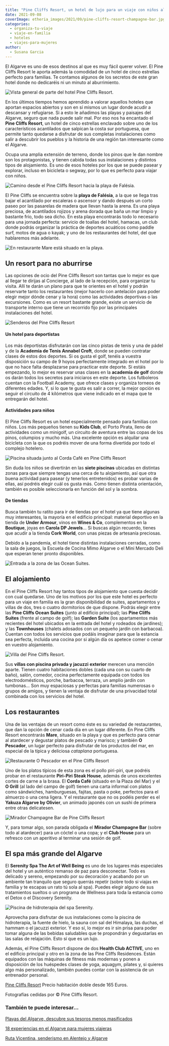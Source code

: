 ```yaml
---
title: "Pine Cliffs Resort, un hotel de lujo para un viaje con niños al Algarve"
date: 2021-09-08
coverImage: etheria_images/2021/09/pine-cliffs-resort-champagne-bar.jpg
categories: 
  - organiza-tu-viaje
  - viaje-en-familia
  - hoteles
  - viajes-para-mujeres
author: 
  - Susana Garcia
---
```


El Algarve es uno de esos destinos al que es muy fácil querer volver. El Pine Cliffs Resort le aporta además la comodidad de un hotel de cinco estrellas perfecto para familias. Te contamos algunos de los secretos de este gran hotel donde no dedicaréis ni un minuto al aburrimiento.

![Vista general de parte del hotel Pine Cliffs Resort.](etheria_images/2021/09/Pine-cliffs-general.jpg "Vista general de parte del hotel Pine Cliffs Resort.")

En los últimos tiempos hemos aprendido a valorar aquellos hoteles que aportan espacios 
abiertos y son en sí mismos un lugar donde acudir a descansar y refugiarse. Si a esto le 
añadimos las playas y paisajes del Algarve, seguro que nada puede salir mal. Por eso nos 
ha encantado el **Pine Cliffs Resort**, un hotel de cinco estrellas enclavado sobre uno 
de los característicos acantilados que salpican la costa sur portuguesa, que permite 
tanto quedarse a disfrutar de sus completas instalaciones como salir a descubrir los 
pueblos y la historia de una región tan interesante como el Algarve. 

Ocupa una amplia extensión de terreno, donde los pinos que le dan nombre son los 
protagonistas, y tienen cabida todas sus instalaciones y distintos tipos de alojamiento. 
Es uno de esos hoteles por los que se puede pasear y explorar, incluso en bicicleta o 
segway, por lo que es perfecto para viajar con niños. 

![Camino desde el Pine Cliffs Resort hacia la playa de Falésia.](etheria_images/2021/09/pine-cliffs-resort-bajada-playa.jpg "Camino desde el Pine Cliffs Resort hacia la playa de Falésia.")

El Pine Cliffs se encuentra sobre la **playa de Falésia**, a la que se llega tras bajar 
el acantilado por escaleras o ascensor y dando después un corto paseo por las pasarelas 
de madera que llevan hasta la arena. Es una playa preciosa, de acantilados rojizos y 
arena dorada que baña un mar limpio y bastante frío, todo sea dicho. En esta playa 
encontrarás todo lo necesario para una jornada perfecta: servicio de toallas del hotel, 
hamacas, un club donde podrás organizar la práctica de deportes acuáticos como paddle 
surf, motos de agua o kayak; y uno de los restaurantes del hotel, del que hablaremos más 
adelante. 

![En restaurante Mare está situado en la playa.](etheria_images/2021/09/pine-cliffs-resort-restaurante-mare.jpg "El restaurante Mare está situado en la playa de Falésia.")

## Un resort para no aburrirse

Las opciones de ocio del Pine Cliffs Resort son tantas que lo mejor es que al llegar te 
dirijas al Concierge, al lado de la recepción, para organizar tu visita. Allí te darán 
un plano para que te orientes en el hotel y podrán reservarte tanto los restaurantes 
(mejor hacerlo con antelación para poder elegir mejor dónde cenar y la hora) como las 
actividades deportivas o las excursiones. Como es un resort bastante grande, existe un 
servicio de transporte interno que tiene un recorrido fijo por las principales 
instalaciones del hotel. 

![Senderos del Pine Cliffs Resort](etheria_images/2021/09/pine-cliffs-resort-paseo-pinos.jpg "El hotel está lleno de senderos entre pinos para dar agradables paseos a pie o en bicicleta.")

#### Un hotel para deportistas

Los más deportistas disfrutarán con las cinco pistas de tenis y una de pádel y de la 
**Academia de Tenis Annabel Croft**, donde se pueden contratar clases de estos dos 
deportes. Si os gusta el golf, tenéis a vuestra disposición su campo de 9 hoyos 
perfectamente integrado en el hotel por lo que no hace falta desplazarse para practicar 
este deporte. Si estáis empezando, lo mejor es reservar unas clases en la **academia de 
golf** donde os darán todos los secretos para iniciaros en este deporte. Los futboleros 
cuentan con la Football Academy, que ofrece clases y organiza torneos de diferentes 
edades. Y, si lo que te gusta es salir a correr, la mejor opción es seguir el circuito 
de 4 kilómetros que viene indicado en el mapa que te entregarán del hotel. 

#### Actividades para niños

El Pine Cliffs Resort es un hotel especialmente pensado para familias con niños. Los más 
pequeños tienen su **Kids Club**, el Porto Pirata, lleno de actividades como un 
minigolf, un circuito de aventura entre las copas de los pinos, columpios y mucho más. 
Una excelente opción es alquilar una bicicleta con la que os podréis mover de una forma 
divertida por todo el complejo hotelero. 

![Piscina situada junto al Corda Café en Pine Cliffs Resort](etheria_images/2021/09/pine-cliffs-corda-cafe.jpg "Piscina situada junto al Corda Café.")

Sin duda los niños se divertirán en las **siete piscinas** ubicadas en distintas zonas 
para que siempre tengas una cerca de tu alojamiento, así que otra buena actividad para 
pasear (y tenerlos entretenidos) es probar varias de ellas, así podréis elegir cuál os 
gusta más. Como tienen distinta orientación, también es posible seleccionarla en función 
del sol y la sombra. 

#### De tiendas

Busca también tu ratito para ir de tiendas por el hotel ya que tiene algunas muy 
interesantes, la mayoría en el edificio principal: material deportivo en la tienda de 
**Under Armour**, vinos en **Wines & Co**, complementos en la **Boutique**, joyas en 
**Carola DP Jewels**… Si buscas algún recuerdo, tienes que acudir a la tienda **Cork 
World**, con unas piezas de artesanía preciosas. 

Debido a la pandemia, el hotel tiene distintas instalaciones cerradas, como la sala de 
juegos, la Escuela de Cocina Mimo Algarve o el Mini Mercado Deli que esperan tener 
pronto disponibles. 

![Entrada a la zona de las Ocean Suites.](etheria_images/2021/09/pine-cliffs-resort-ocean-suites.jpg "Entrada a la zona de las Ocean Suites.")

## El alojamiento

En el Pine Cliffs Resort hay tantos tipos de alojamiento que cuesta decidir con cual 
quedarse. Uno de los motivos por los que este hotel es perfecto para un viaje en familia 
es la gran disponibilidad de suites, apartamentos y villas de dos, tres o cuatro 
dormitorios de que dispone. Podrás elegir entre las **Pine Cliffs Ocean Suites** (junto 
al edificio principal); las **Pine Cliffs Suites** (frente al campo de golf); las 
**Garden Suite** (los apartamentos más recientes del hotel ubicados en la entrada del 
hotel y rodeados de jardines); y las **Townhouses** (chalets adosados con un pequeño 
jardín con barbacoa). Cuentan con todos los servicios que podáis imaginar para que la 
estancia sea perfecta, incluida una cocina por si algún día os apetece comer o cenar en 
vuestro alojamiento. 

![Villa del Pine Cliffs Resort.](etheria_images/2021/09/pine-cliffs-resort-villa.jpg "Villa del Pine Cliffs Resort.")

Sus **villas con piscina privada y jacuzzi** **exterior** merecen una mención aparte. 
Tienen cuatro habitaciones dobles (cada una con su cuarto de baño), salón, comedor, 
cocina perfectamente equipada con todos los electrodomésticos, porche, barbacoa, 
terraza, un amplio jardín con tumbonas… Son muy espaciosas y perfectas para familias 
numerosas o grupos de amigos, y tienen la ventaja de disfrutar de una privacidad total 
combinada con los servicios del hotel. 

## Los restaurantes

Una de las ventajas de un resort como éste es su variedad de restaurantes, que dan la 
opción de cenar cada día en un lugar diferente. En Pine Cliffs Resort encontrarás 
**Mare**, situado en la playa y que es perfecto para cenar al atardecer y degustar 
platos de pescado y marisco; y también **O Pescador**, un lugar perfecto para disfrutar 
de los productos del mar, en especial de la típica y deliciosa _cataplana_ portuguesa. 

![Restaurante O Pescador en el Pine Cliffs Resort](etheria_images/2021/09/Pine-cliffs-Pescador.jpg "Restaurante O Pescador.")

Uno de los platos típicos de esta zona es el pollo piri-piri, que podréis probar en el 
restaurante **Piri-Piri Steak House**, además de unos excelentes cortes de carne a la 
brasa. El **Corda Café** (situado en la Plaza del Mar) y el **O Grill** (al lado del 
campo de golf) tienen una carta informal con platos como sándwiches, hamburguesas, 
fajitas, pasta o poke, perfectos para el almuerzo o una cena ligera. Y el restaurante 
que no os podéis perder es el **Yakuza Algarve by Olivier**, un animado japonés con un 
sushi de primera entre otras delicatesen. 

![Mirador Champagne Bar de Pine Cliffs Resort](etheria_images/2021/09/pine-cliffs-resort-champagne-bar.jpg "El Mirador Champagne Bar tiene una ubicación privilegiada.")

Y, para tomar algo, son parada obligada el **Mirador Champagne Bar** (sobre todo al 
atardecer) para un cóctel o una copa; y el **Club House** para un refresco con un 
aperitivo al terminar una sesión de golf. 

## El spa más grande del Algarve

El **Serenity Spa The Art of Well Being** es uno de los lugares más especiales del hotel 
y un auténtico remanso de paz para desconectar. Todo es delicado y sereno, empezando por 
su decoración y acabando por un ambiente tan tranquilo que seguro querrás repetir (sobre 
todo si viajas en familia y te escapas un rato tú sola al spa). Puedes elegir alguno de 
sus tratamientos sueltos o un programa de Wellness para toda la estancia como el Detox o 
el Discovery Serenity. 

![Piscina de hidroterapia del spa Serenity.](etheria_images/2021/09/pine-cliffs-resort-spa.jpg "Piscina de hidroterapia del Serenity Spa.")

Aprovecha para disfrutar de sus instalaciones como la piscina de hidroterapia, la fuente 
de hielo, la sauna con sal del Himalaya, las duchas, el hammam o el jacuzzi exterior. Y 
eso sí, lo mejor es ir sin prisa para poder tomar alguna de las bebidas saludables que 
te propondrán y degustarlas en las salas de relajación. Esto sí que es un lujo. 

Además, el Pine Cliffs Resort dispone de dos **Health Club ACTIVE**, uno en el edificio 
principal y otro en la zona de las Pine Cliffs Residences. Están equipados con las 
máquinas de fitness más modernas y ponen a disposición de los huéspedes clases de yoga, 
aquagym, pilates y, si quieres algo más personalizado, también puedes contar con la 
asistencia de un entrenador personal. 

[Pine Cliffs Resort](https://www.pinecliffs.com/en/) Precio habitación doble desde 165 
Euros. 

Fotografías cedidas por © Pine Cliffs Resort. 

### También te puede interesar...

[Playas del Algarve, descubre sus tesoros menos 
masificados](https://etheriamagazine.com/2020/06/19/viajar-sola-playas-tranquilas-para-disfrutar-del-algarve/) 

[18 experiencias en el Algarve para mujeres 
viajeras](https://etheriamagazine.com/2020/08/07/18-experiencias-si-viajas-sola-al-algarve/) 

[Ruta Vicentina, senderismo en Alentejo y 
Algarve](https://etheriamagazine.com/2018/07/25/ruta-vicentina-en-alentejo-y-algarve-mujeres-aventura-portugal/)
